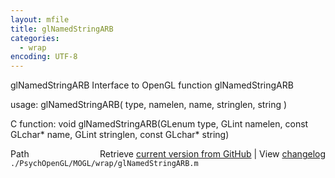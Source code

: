 ```yaml
---
layout: mfile
title: glNamedStringARB
categories:
  - wrap
encoding: UTF-8
---
```


glNamedStringARB  Interface to OpenGL function glNamedStringARB  

usage:  glNamedStringARB( type, namelen, name, stringlen, string )  

C function:  void glNamedStringARB(GLenum type, GLint namelen, const GLchar\* name, GLint stringlen, const GLchar\* string)  


<div class="code_header" style="text-align:right;">
  <span style="float:left;">Path&nbsp;&nbsp;</span> <span class="counter">Retrieve <a href=
  "https://raw.github.com/Psychtoolbox-3/Psychtoolbox-3/beta/./PsychOpenGL/MOGL/wrap/glNamedStringARB.m">current version from GitHub</a> | View <a href=
  "https://github.com/Psychtoolbox-3/Psychtoolbox-3/commits/beta/./PsychOpenGL/MOGL/wrap/glNamedStringARB.m">changelog</a></span>
</div>
<div class="code">
  <code>./PsychOpenGL/MOGL/wrap/glNamedStringARB.m</code>
</div>
